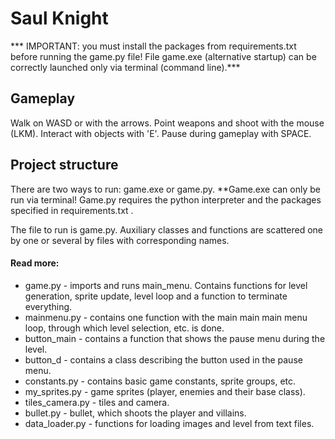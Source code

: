 # Saul Knight

*** IMPORTANT: you must install the packages from requirements.txt before running the game.py file! File
game.exe (alternative startup) can be correctly launched only via terminal (command line).***

## Gameplay

Walk on WASD or with the arrows. Point weapons and shoot with the mouse (LKM).
Interact with objects with 'E'. Pause during gameplay with SPACE.

## Project structure

There are two ways to run: game.exe or game.py. **Game.exe can only be run via terminal!
Game.py requires the python interpreter and the packages specified in requirements.txt .

The file to run is game.py. Auxiliary classes and functions are scattered one by one or several by
files with corresponding names.

#### Read more:

+ game.py - imports and runs main_menu. Contains functions for level generation, sprite update,
level loop and a function to terminate everything.
+ mainmenu.py - contains one function with the main main main menu loop, through which level selection, etc. is done.
+ button_main - contains a function that shows the pause menu during the level.
+ button_d - contains a class describing the button used in the pause menu.
+ constants.py - contains basic game constants, sprite groups, etc.
+ my_sprites.py - game sprites (player, enemies and their base class).
+ tiles_camera.py - tiles and camera.
+ bullet.py - bullet, which shoots the player and villains.
+ data_loader.py - functions for loading images and level from text files.
